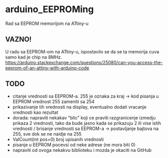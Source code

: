 # arduino_EEPROMing
Rad sa EEPROM memorijom na ATtiny-u

## VAZNO!
U radu sa EEPROM-om na ATtiny-u, ispostavilo se da se ta memorija cuva samo kad je chip na 8MHz.
https://arduino.stackexchange.com/questions/25080/can-you-access-the-eeprom-of-an-attiny-with-arduino-code

## TODO
+ citanje vrednosti sa EEPROM-a. 255 je oznaka za kraj -> kod pisanja u EEPROM vrednost 255 zameniti sa 254
+ prikazivanje tih vrednosti na display, eventualno dodati vracanje vrednosti kao rezultat
+ dorada: napraviti nekakav "blic" koji ce praviti razgranicenje izmedju prikaza 2 vrednosti,
    tako da bude jasno kada se prikazuju 2 ili vise istih vrednosti
/ brisanje vrednosti sa EEPROM-a -> postavljanje bajtova na 255, sve dok se ne naidje na 255
+ ValCount(int pos=0) broj upisanih vrednosti
+ pisanje u EEPROM pocevsi od neke adrese (ne mora biti 0)
+ napraviti od ovoga nekakvu biblioteku i mozda je okaciti na GitHub
